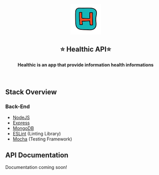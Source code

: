 <a href="" target="_blank"><p align="center">
  <img src="public/images/icon.png" alt="App logo">
</p></a>
<h2 align="center">⭐ Healthic API⭐</h2>
<h4 align="center">Healthic is an app that provide information health informations</h4>
<br>

## Stack Overview

### Back-End

- [NodeJS](https://nodejs.org/en/)
- [Express](https://expressjs.com/)
- [MongoDB](https://www.mongodb.com/)
- [ESLint](https://eslint.org/) (Linting Library)
- [Mocha](https://mochajs.org/) (Testing Framework)


## API Documentation
Documentation coming soon!
